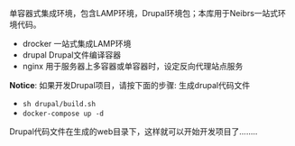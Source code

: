 
单容器式集成环境，包含LAMP环境，Drupal环境包；本库用于Neibrs一站式环境代码。

* drocker                一站式集成LAMP环境
* drupal                 Drupal文件编译容器
* nginx                  用于服务器上多容器或单容器时，设定反向代理站点服务

**Notice**: 如果开发Drupal项目，请按下面的步骤:
生成drupal代码文件
* ` sh drupal/build.sh `
* `docker-compose up -d`

Drupal代码文件在生成的web目录下，这样就可以开始开发项目了........
